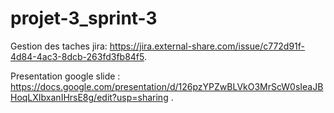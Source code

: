 # projet-3_sprint-3

Gestion des taches jira:
https://jira.external-share.com/issue/c772d91f-4d84-4ac3-8dcb-263fd3fb84f5.

Presentation google slide : 
https://docs.google.com/presentation/d/126pzYPZwBLVkO3MrScW0sIeaJBHoqLXIbxanIHrsE8g/edit?usp=sharing .
